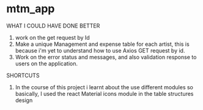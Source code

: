 # mtm_app

WHAT I COULD HAVE DONE BETTER

1. work on the get request by Id
2. Make a unique Management and expense table for each artist, this is
because i'm yet to understand how to use Axios GET request by id.
3. Work on the error status and messages, and also validation response to users on the application.

SHORTCUTS

1. In the course of this project i learnt about the use different modules
so basically, I used the react Material icons module in  the table structures design
